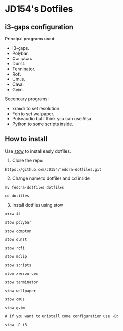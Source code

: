 # JD154's Dotfiles
## i3-gaps configuration 

Principal programs used:

- i3-gaps.
- Polybar.
- Compton.
- Dunst.
- Terminator.
- Rofi.
- Cmus.
- Cava.
- Gvim.

Secondary programs: 

- xrandr to set resolution.
- Feh to set wallpaper.
- Pulseaudio but I think you can use Alsa.
- Python to some scripts inside.

## How to install

Use [stow](http://brandon.invergo.net/news/2012-05-26-using-gnu-stow-to-manage-your-dotfiles.html) to install easly dotfiles.

1. Clone the repo:

```
https://github.com/JD154/fedora-dotfiles.git
```

2. Change name to dotfiles and cd inside

```
mv fedora-dotfiles dotfiles

cd dotfiles
```

3. Install dotfiles using stow

```
stow i3

stow polybar

stow compton

stow dunst

stow rofi

stow mclip

stow scripts

stow xresources

stow terminator

stow wallpaper

stow cmus

stow gvim

# If you want to unistall come configuration use -D:

stow -D i3
```

